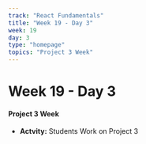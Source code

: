 ```yaml
---
track: "React Fundamentals"
title: "Week 19 - Day 3"
week: 19
day: 3
type: "homepage"
topics: "Project 3 Week"
---
```



# Week 19 - Day 3

#### Project 3 Week 
- **Actvity:** Students Work on Project 3
